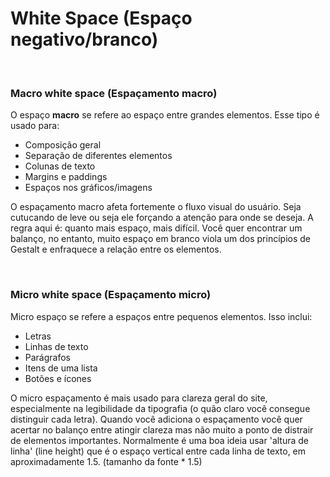 # White Space (Espaço negativo/branco)
<br>

### Macro white space (Espaçamento macro)

O espaço **macro** se refere ao espaço entre grandes elementos. Esse tipo é usado para:

- Composição geral
- Separação de diferentes elementos
- Colunas de texto
- Margins e paddings
- Espaços nos gráficos/imagens

O espaçamento macro afeta fortemente o fluxo visual do usuário. Seja cutucando de leve ou seja ele forçando a atenção para onde se deseja. A regra aqui é: quanto mais espaço, mais difícil. Você quer encontrar um balanço, no entanto, muito espaço em branco viola um dos princípios de Gestalt e enfraquece a relação entre os elementos.

<br>

### Micro white space (Espaçamento micro)

Micro espaço se refere a espaços entre pequenos elementos. Isso inclui:

- Letras
- Linhas de texto
- Parágrafos
- Itens de uma lista
- Botões e ícones

O micro espaçamento é mais usado para clareza geral do site, especialmente na legibilidade da tipografia (o quão claro você consegue distinguir cada letra). Quando você adiciona o espaçamento você quer acertar no balanço entre atingir clareza mas não muito a ponto de distrair de elementos importantes. Normalmente é uma boa ideia usar 'altura de linha' (line height) que é o espaço vertical entre cada linha de texto, em aproximadamente 1.5. (tamanho da fonte * 1.5)
